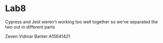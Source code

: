 # Lab8

Cypress and Jest weren't working too well together
so we've separated the two out in different parts

Zeven Vidmar Barker A15641421